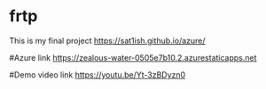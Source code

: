 # frtp
This is my final project  https://sat1ish.github.io/azure/


#Azure link https://zealous-water-0505e7b10.2.azurestaticapps.net


#Demo video link https://youtu.be/Yt-3zBDyzn0

